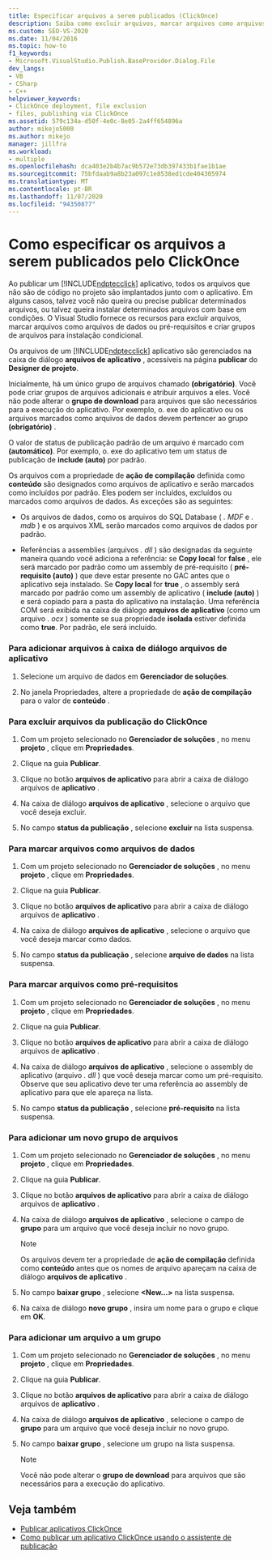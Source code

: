 ```yaml
---
title: Especificar arquivos a serem publicados (ClickOnce)
description: Saiba como excluir arquivos, marcar arquivos como arquivos de dados ou pré-requisitos e criar grupos para instalação condicional para um aplicativo ClickOnce.
ms.custom: SEO-VS-2020
ms.date: 11/04/2016
ms.topic: how-to
f1_keywords:
- Microsoft.VisualStudio.Publish.BaseProvider.Dialog.File
dev_langs:
- VB
- CSharp
- C++
helpviewer_keywords:
- ClickOnce deployment, file exclusion
- files, publishing via ClickOnce
ms.assetid: 579c134a-d50f-4e0c-8e05-2a4ff654896a
author: mikejo5000
ms.author: mikejo
manager: jillfra
ms.workload:
- multiple
ms.openlocfilehash: dca403e2b4b7ac9b572e73db397433b1fae1b1ae
ms.sourcegitcommit: 75bfdaab9a8b23a097c1e8538ed1cde404305974
ms.translationtype: MT
ms.contentlocale: pt-BR
ms.lasthandoff: 11/07/2020
ms.locfileid: "94350877"
---
```

# <a name="how-to-specify-which-files-are-published-by-clickonce"></a>Como especificar os arquivos a serem publicados pelo ClickOnce
Ao publicar um [!INCLUDE[ndptecclick](../deployment/includes/ndptecclick_md.md)] aplicativo, todos os arquivos que não são de código no projeto são implantados junto com o aplicativo. Em alguns casos, talvez você não queira ou precise publicar determinados arquivos, ou talvez queira instalar determinados arquivos com base em condições. O Visual Studio fornece os recursos para excluir arquivos, marcar arquivos como arquivos de dados ou pré-requisitos e criar grupos de arquivos para instalação condicional.

 Os arquivos de um [!INCLUDE[ndptecclick](../deployment/includes/ndptecclick_md.md)] aplicativo são gerenciados na caixa de diálogo **arquivos de aplicativo** , acessíveis na página **publicar** do **Designer de projeto**.

 Inicialmente, há um único grupo de arquivos chamado **(obrigatório)**. Você pode criar grupos de arquivos adicionais e atribuir arquivos a eles. Você não pode alterar o **grupo de download** para arquivos que são necessários para a execução do aplicativo. Por exemplo, o. exe do aplicativo ou os arquivos marcados como arquivos de dados devem pertencer ao grupo **(obrigatório)** .

 O valor de status de publicação padrão de um arquivo é marcado com **(automático)**. Por exemplo, o. exe do aplicativo tem um status de publicação de **include (auto)** por padrão.

 Os arquivos com a propriedade de **ação de compilação** definida como **conteúdo** são designados como arquivos de aplicativo e serão marcados como incluídos por padrão. Eles podem ser incluídos, excluídos ou marcados como arquivos de dados. As exceções são as seguintes:

- Os arquivos de dados, como os arquivos do SQL Database ( *. MDF* e *. mdb* ) e os arquivos XML serão marcados como arquivos de dados por padrão.

- Referências a assemblies (arquivos *. dll* ) são designadas da seguinte maneira quando você adiciona a referência: se **Copy local** for **false** , ele será marcado por padrão como um assembly de pré-requisito ( **pré-requisito (auto)** ) que deve estar presente no GAC antes que o aplicativo seja instalado. Se **Copy local** for **true** , o assembly será marcado por padrão como um assembly de aplicativo ( **include (auto)** ) e será copiado para a pasta do aplicativo na instalação. Uma referência COM será exibida na caixa de diálogo **arquivos de aplicativo** (como um arquivo *. ocx* ) somente se sua propriedade **isolada** estiver definida como **true**. Por padrão, ele será incluído.

### <a name="to-add-files-to-the-application-files-dialog-box"></a>Para adicionar arquivos à caixa de diálogo arquivos de aplicativo

1. Selecione um arquivo de dados em **Gerenciador de soluções**.

2. No janela Propriedades, altere a propriedade de **ação de compilação** para o valor de **conteúdo** .

### <a name="to-exclude-files-from-clickonce-publishing"></a>Para excluir arquivos da publicação do ClickOnce

1. Com um projeto selecionado no **Gerenciador de soluções** , no menu **projeto** , clique em **Propriedades**.

2. Clique na guia **Publicar**.

3. Clique no botão **arquivos de aplicativo** para abrir a caixa de diálogo arquivos de **aplicativo** .

4. Na caixa de diálogo **arquivos de aplicativo** , selecione o arquivo que você deseja excluir.

5. No campo **status da publicação** , selecione **excluir** na lista suspensa.

### <a name="to-mark-files-as-data-files"></a>Para marcar arquivos como arquivos de dados

1. Com um projeto selecionado no **Gerenciador de soluções** , no menu **projeto** , clique em **Propriedades**.

2. Clique na guia **Publicar**.

3. Clique no botão **arquivos de aplicativo** para abrir a caixa de diálogo arquivos de **aplicativo** .

4. Na caixa de diálogo **arquivos de aplicativo** , selecione o arquivo que você deseja marcar como dados.

5. No campo **status da publicação** , selecione **arquivo de dados** na lista suspensa.

### <a name="to-mark-files-as-prerequisites"></a>Para marcar arquivos como pré-requisitos

1. Com um projeto selecionado no **Gerenciador de soluções** , no menu **projeto** , clique em **Propriedades**.

2. Clique na guia **Publicar**.

3. Clique no botão **arquivos de aplicativo** para abrir a caixa de diálogo arquivos de **aplicativo** .

4. Na caixa de diálogo **arquivos de aplicativo** , selecione o assembly de aplicativo (arquivo *. dll* ) que você deseja marcar como um pré-requisito. Observe que seu aplicativo deve ter uma referência ao assembly de aplicativo para que ele apareça na lista.

5. No campo **status da publicação** , selecione **pré-requisito** na lista suspensa.

### <a name="to-add-a-new-file-group"></a>Para adicionar um novo grupo de arquivos

1. Com um projeto selecionado no **Gerenciador de soluções** , no menu **projeto** , clique em **Propriedades**.

2. Clique na guia **Publicar**.

3. Clique no botão **arquivos de aplicativo** para abrir a caixa de diálogo arquivos de **aplicativo** .

4. Na caixa de diálogo **arquivos de aplicativo** , selecione o campo de **grupo** para um arquivo que você deseja incluir no novo grupo.

    > [!NOTE]
    > Os arquivos devem ter a propriedade de **ação de compilação** definida como **conteúdo** antes que os nomes de arquivo apareçam na caixa de diálogo **arquivos de aplicativo** .

5. No campo **baixar grupo** , selecione **\<New...>** na lista suspensa.

6. Na caixa de diálogo **novo grupo** , insira um nome para o grupo e clique em **OK**.

### <a name="to-add-a-file-to-a-group"></a>Para adicionar um arquivo a um grupo

1. Com um projeto selecionado no **Gerenciador de soluções** , no menu **projeto** , clique em **Propriedades**.

2. Clique na guia **Publicar**.

3. Clique no botão **arquivos de aplicativo** para abrir a caixa de diálogo arquivos de **aplicativo** .

4. Na caixa de diálogo **arquivos de aplicativo** , selecione o campo de **grupo** para um arquivo que você deseja incluir no novo grupo.

5. No campo **baixar grupo** , selecione um grupo na lista suspensa.

    > [!NOTE]
    > Você não pode alterar o **grupo de download** para arquivos que são necessários para a execução do aplicativo.

## <a name="see-also"></a>Veja também
- [Publicar aplicativos ClickOnce](../deployment/publishing-clickonce-applications.md)
- [Como publicar um aplicativo ClickOnce usando o assistente de publicação](../deployment/how-to-publish-a-clickonce-application-using-the-publish-wizard.md)